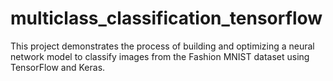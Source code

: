 # multiclass_classification_tensorflow
This project demonstrates the process of building and optimizing a neural network model to classify images from the Fashion MNIST dataset using TensorFlow and Keras.
